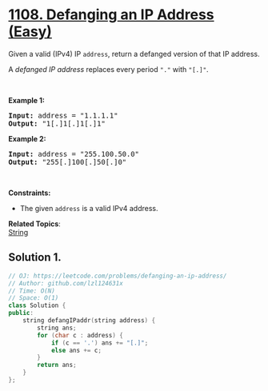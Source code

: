 # [1108. Defanging an IP Address (Easy)](https://leetcode.com/problems/defanging-an-ip-address/)

<p>Given a valid (IPv4) IP <code>address</code>, return a defanged version of that IP address.</p>

<p>A <em>defanged&nbsp;IP address</em>&nbsp;replaces every period <code>"."</code> with <code>"[.]"</code>.</p>

<p>&nbsp;</p>
<p><strong>Example 1:</strong></p>
<pre><strong>Input:</strong> address = "1.1.1.1"
<strong>Output:</strong> "1[.]1[.]1[.]1"
</pre><p><strong>Example 2:</strong></p>
<pre><strong>Input:</strong> address = "255.100.50.0"
<strong>Output:</strong> "255[.]100[.]50[.]0"
</pre>
<p>&nbsp;</p>
<p><strong>Constraints:</strong></p>

<ul>
	<li>The given <code>address</code> is a valid IPv4 address.</li>
</ul>

**Related Topics**:  
[String](https://leetcode.com/tag/string/)

## Solution 1.

```cpp
// OJ: https://leetcode.com/problems/defanging-an-ip-address/
// Author: github.com/lzl124631x
// Time: O(N)
// Space: O(1)
class Solution {
public:
    string defangIPaddr(string address) {
        string ans;
        for (char c : address) {
            if (c == '.') ans += "[.]";
            else ans += c;
        }
        return ans;
    }
};
```